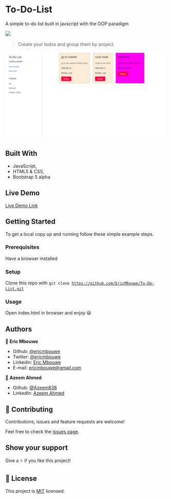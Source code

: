 # To-Do-List
A simple to-do list built in javscript with the OOP paradigm


![](https://img.shields.io/badge/Microverse-blueviolet)

> Create your todos and group them by project.

![screenshot](./src/todolist.png)

## Built With

- JavaScript,
- HTML5 & CSS,
- Bootstrap 5 alpha

## Live Demo

[Live Demo Link](https://rawcdn.githack.com/EricMbouwe/To-Do-List/92c1296039a0274803dd3013972ddaf038df966e/dist/index.html#)

## Getting Started

To get a local copy up and running follow these simple example steps.

### Prerequisites

Have a browser installed

### Setup

Clone this repo with <code>git clone https://github.com/EricMbouwe/To-Do-List.git</code>

### Usage

Open index.html in browser and enjoy :smiley:

## Authors

:bust_in_silhouette: **Eric Mbouwe**

- Github: [@ericmbouwe](https://github.com/ericmbouwe)
- Twitter: [@ericmbouwe](https://twitter.com/ericmbouwe)
- Linkedin: [Eric Mbouwe](https://www.linkedin.com/in/ericmbouwe/)
- E-mail: ericmbouwe@gmail.com

:bust_in_silhouette: **Azeem Ahmed**

- Github: [@Azeem838](https://github.com/Azeem838)
- LinkedIn: [Azeem Ahmed](www.linkedin.com/in/azeemmahmed)

## 🤝 Contributing

Contributions, issues and feature requests are welcome!

Feel free to check the [issues page](https://github.com/EricMbouwe/To-Do-List/issues).

## Show your support

Give a ⭐️ if you like this project!

## 📝 License

This project is [MIT](lic.url) licensed.

